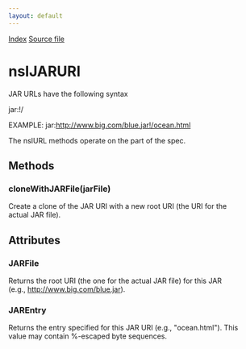 ```yaml
---
layout: default
---
```

<div id='links'><a href="../index.html">Index</a>
<a href="http://dxr.mozilla.org/mozilla-central/source/modules/libjar/nsIJARURI.idl">Source file</a>
</div>

# nsIJARURI #
  
JAR URLs have the following syntax  
  
jar:<jar-file-uri>!/<jar-entry>  
  
EXAMPLE: jar:http://www.big.com/blue.jar!/ocean.html  
  
The nsIURL methods operate on the <jar-entry> part of the spec.  
  

## Methods ##

### cloneWithJARFile(jarFile) ###
  
Create a clone of the JAR URI with a new root URI (the URI for the  
actual JAR file).  
  

## Attributes ##

### JARFile ###
  
Returns the root URI (the one for the actual JAR file) for this JAR  
(e.g., http://www.big.com/blue.jar).  
  

### JAREntry ###
  
Returns the entry specified for this JAR URI (e.g., "ocean.html").  This  
value may contain %-escaped byte sequences.  
  
